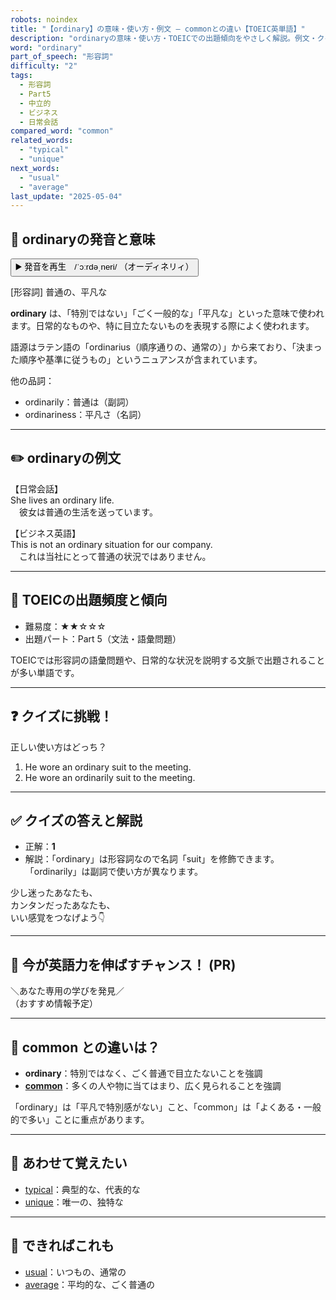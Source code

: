 ```yaml
---
robots: noindex
title: "【ordinary】の意味・使い方・例文 ― commonとの違い【TOEIC英単語】"
description: "ordinaryの意味・使い方・TOEICでの出題傾向をやさしく解説。例文・クイズ付きでcommonとの違いもわかりやすく学べます。"
word: "ordinary"
part_of_speech: "形容詞"
difficulty: "2"
tags:
  - 形容詞
  - Part5
  - 中立的
  - ビジネス
  - 日常会話
compared_word: "common"
related_words:
  - "typical"
  - "unique"
next_words:
  - "usual"
  - "average"
last_update: "2025-05-04"
---
```


## 🔰 ordinaryの発音と意味

<button class="play-audio" onclick="playTTS('ordinary')">
  <span class="play-audio-main">
    ▶️ 発音を再生　/ˈɔːrdəˌneri/
  </span>
  <span class="play-audio-sub">
    （オーディネリィ）
  </span>
</button>

[形容詞] 普通の、平凡な

**ordinary** は、「特別ではない」「ごく一般的な」「平凡な」といった意味で使われます。日常的なものや、特に目立たないものを表現する際によく使われます。

語源はラテン語の「ordinarius（順序通りの、通常の）」から来ており、「決まった順序や基準に従うもの」というニュアンスが含まれています。

他の品詞：  
- ordinarily：普通は（副詞）
- ordinariness：平凡さ（名詞）

---

## ✏️ ordinaryの例文

【日常会話】  
She lives an ordinary life.  
　彼女は普通の生活を送っています。

【ビジネス英語】  
This is not an ordinary situation for our company.  
　これは当社にとって普通の状況ではありません。

---

## 🎯 TOEICの出題頻度と傾向

- 難易度：★★☆☆☆
- 出題パート：Part 5（文法・語彙問題）

TOEICでは形容詞の語彙問題や、日常的な状況を説明する文脈で出題されることが多い単語です。

---

## ❓ クイズに挑戦！

正しい使い方はどっち？

1. He wore an ordinary suit to the meeting.  
2. He wore an ordinarily suit to the meeting.

---

## ✅ クイズの答えと解説

- 正解：**1**
- 解説：「ordinary」は形容詞なので名詞「suit」を修飾できます。「ordinarily」は副詞で使い方が異なります。

少し迷ったあなたも、  
カンタンだったあなたも、  
いい感覚をつなげよう👇️

---

## 🚀 今が英語力を伸ばすチャンス！ (PR)

<div class="info-center">
＼あなた専用の学びを発見／<br>  
（おすすめ情報予定）
</div>

---

## 🤔  common との違いは？

- **ordinary**：特別ではなく、ごく普通で目立たないことを強調
- **[common](/word/common)**：多くの人や物に当てはまり、広く見られることを強調

「ordinary」は「平凡で特別感がない」こと、「common」は「よくある・一般的で多い」ことに重点があります。

---

## 🧩 あわせて覚えたい

- [typical](/word/typical)：典型的な、代表的な
- [unique](/word/unique)：唯一の、独特な

---

## 📖 できればこれも

- [usual](/word/usual)：いつもの、通常の
- [average](/word/average)：平均的な、ごく普通の

<!-- cvid: aid21_bid22 -->
